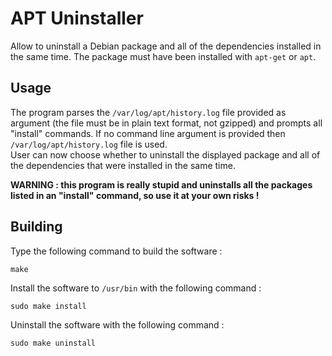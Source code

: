 # APT Uninstaller

Allow to uninstall a Debian package and all of the dependencies installed in the same time.
The package must have been installed with `apt-get` or `apt`.

## Usage

The program parses the `/var/log/apt/history.log` file provided as argument (the file must be in plain text format, not gzipped) and prompts all "install" commands. If no command line argument is provided then `/var/log/apt/history.log` file is used.  
User can now choose whether to uninstall the displayed package and all of the dependencies that were installed in the same time.

**WARNING : this program is really stupid and uninstalls all the packages listed in an "install" command, so use it at your own risks !**

## Building

Type the following command to build the software :
```
make
```

Install the software to `/usr/bin` with the following command :
```
sudo make install
```

Uninstall the software with the following command :
```
sudo make uninstall
```
